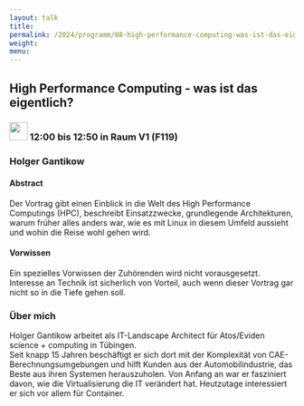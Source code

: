 ```yaml
---
layout: talk
title:
permalink: /2024/programm/88-high-performance-computing-was-ist-das-eigentlich-/
weight:
menu:
---
```

## High Performance Computing - was ist das eigentlich?

### <img height = "32" src="../../../images/talk.svg"> 12:00 bis 12:50 in Raum V1 (F119)

### Holger Gantikow

#### Abstract

Der Vortrag gibt einen Einblick in die Welt des High Performance Computings (HPC), beschreibt Einsatzzwecke, grundlegende Architekturen, warum früher alles anders war, wie es mit Linux in diesem Umfeld aussieht und wohin die Reise wohl gehen wird.

#### Vorwissen

Ein spezielles Vorwissen der Zuhörenden wird nicht vorausgesetzt.  
Interesse an Technik ist sicherlich von Vorteil, auch wenn dieser Vortrag gar nicht so in die Tiefe gehen soll.

### Über mich

Holger Gantikow arbeitet als IT-Landscape Architect für Atos/Eviden science + computing in Tübingen.  
Seit knapp 15 Jahren beschäftigt er sich dort mit der Komplexität von CAE-Berechnungsumgebungen und hilft Kunden aus der Automobilindustrie, das Beste aus ihren Systemen herauszuholen. Von Anfang an war er fasziniert davon, wie die Virtualisierung die IT verändert hat. Heutzutage interessiert er sich vor allem für Container.

